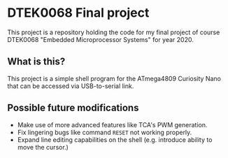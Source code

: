 DTEK0068 Final project
======================

This project is a repository holding the code for my final project
of course DTEK0068 "Embedded Microprocessor Systems" for year 2020.

What is this?
-------------

This project is a simple shell program for the ATmega4809 Curiosity Nano
that can be accessed via USB-to-serial link.

Possible future modifications
-----------------------------

* Make use of more advanced features like TCA's PWM generation.
* Fix lingering bugs like command `RESET` not working properly.
* Expand line editing capabilities on the shell (e.g. introduce ability to move the cursor.)
